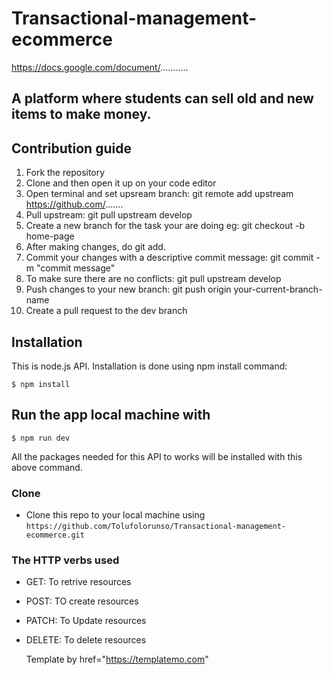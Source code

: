 # Transactional-management-ecommerce

https://docs.google.com/document/...........

## A platform where students can sell old and new items to make money.

## Contribution guide

1. Fork the repository
2. Clone and then open it up on your code editor
3. Open terminal and set upsream branch: git remote add upstream https://github.com/.......
4. Pull upstream: git pull upstream develop
5. Create a new branch for the task your are doing eg: git checkout -b home-page
6. After making changes, do git add.
7. Commit your changes with a descriptive commit message: git commit -m "commit message"
8. To make sure there are no conflicts: git pull upstream develop
9. Push changes to your new branch: git push origin your-current-branch-name
10. Create a pull request to the dev branch

## Installation

This is node.js API. Installation is done using npm install command:

```
$ npm install
```

## Run the app local machine with

```
$ npm run dev
```

All the packages needed for this API to works will be installed with this above command.

### Clone

- Clone this repo to your local machine using
  `https://github.com/Tolufolorunso/Transactional-management-ecommerce.git`

### The HTTP verbs used

- GET: To retrive resources
- POST: TO create resources
- PATCH: To Update resources
- DELETE: To delete resources

  Template by href="https://templatemo.com"
